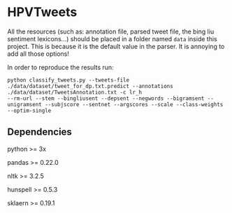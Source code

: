 # HPVTweets

All the resources (such as: annotation file, parsed tweet file, the bing liu sentiment lexicons...) should be placed in a folder named `data` inside this project.
This is because it is the default value in the parser. It is annoying to add all those options!

In order to reproduce the results run:

    python classify_tweets.py --tweets-file ./data/dataset/tweet_for_dp.txt.predict --annotations ./data/dataset/TweetsAnnotation.txt -c lr_h
    --rm-url --stem --bingliusent --depsent --negwords --bigramsent --unigramsent --subjscore --sentnet --argscores --scale --class-weights --optim-single

## Dependencies

python >= 3x

pandas >= 0.22.0

nltk >= 3.2.5

hunspell >= 0.5.3

sklaern >= 0.19.1


